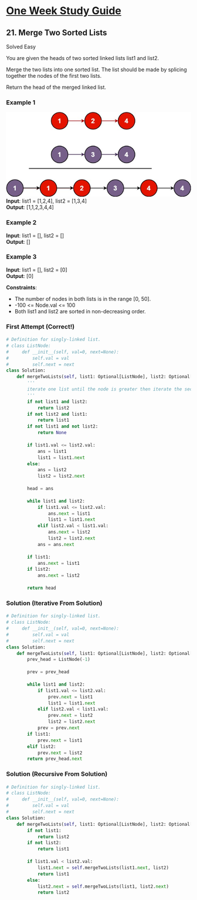 # [One Week Study Guide](../readme.md)

## 21. Merge Two Sorted Lists

Solved
Easy

You are given the heads of two sorted linked lists list1 and list2.

Merge the two lists into one sorted list. The list should be made by splicing together the nodes of the first two lists.

Return the head of the merged linked list.

### Example 1

![ex1](images/merge_ex1.jpg)  
**Input**: list1 = [1,2,4], list2 = [1,3,4]  
**Output**: [1,1,2,3,4,4]

### Example 2

**Input**: list1 = [], list2 = []  
**Output**: []

### Example 3

**Input**: list1 = [], list2 = [0]  
**Output**: [0]

**Constraints**:

- The number of nodes in both lists is in the range [0, 50].
- -100 <= Node.val <= 100
- Both list1 and list2 are sorted in non-decreasing order.

### First Attempt (Correct!)

```Python
# Definition for singly-linked list.
# class ListNode:
#     def __init__(self, val=0, next=None):
#         self.val = val
#         self.next = next
class Solution:
    def mergeTwoLists(self, list1: Optional[ListNode], list2: Optional[ListNode]) -> Optional[ListNode]:
        '''
        iterate one list until the node is greater then iterate the second list
        '''
        if not list1 and list2:
            return list2
        if not list2 and list1:
            return list1
        if not list1 and not list2:
            return None

        if list1.val <= list2.val:
            ans = list1
            list1 = list1.next
        else:
            ans = list2
            list2 = list2.next

        head = ans

        while list1 and list2:
            if list1.val <= list2.val:
                ans.next = list1
                list1 = list1.next
            elif list2.val < list1.val:
                ans.next = list2
                list2 = list2.next
            ans = ans.next

        if list1:
            ans.next = list1
        if list2:
            ans.next = list2

        return head
```

### Solution (Iterative From Solution)

```Python
# Definition for singly-linked list.
# class ListNode:
#     def __init__(self, val=0, next=None):
#         self.val = val
#         self.next = next
class Solution:
    def mergeTwoLists(self, list1: Optional[ListNode], list2: Optional[ListNode]) -> Optional[ListNode]:
        prev_head = ListNode(-1)

        prev = prev_head

        while list1 and list2:
            if list1.val <= list2.val:
                prev.next = list1
                list1 = list1.next
            elif list2.val < list1.val:
                prev.next = list2
                list2 = list2.next
            prev = prev.next
        if list1:
            prev.next = list1
        elif list2:
            prev.next = list2
        return prev_head.next
```

### Solution (Recursive From Solution)

```Python
# Definition for singly-linked list.
# class ListNode:
#     def __init__(self, val=0, next=None):
#         self.val = val
#         self.next = next
class Solution:
    def mergeTwoLists(self, list1: Optional[ListNode], list2: Optional[ListNode]) -> Optional[ListNode]:
        if not list1:
            return list2
        if not list2:
            return list1

        if list1.val < list2.val:
            list1.next = self.mergeTwoLists(list1.next, list2)
            return list1
        else:
            list2.next = self.mergeTwoLists(list1, list2.next)
            return list2
```

